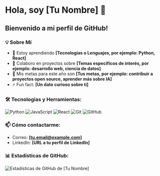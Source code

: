 # Hola, soy [Tu Nombre] 👋

## Bienvenido a mi perfil de GitHub!

### 💡 Sobre Mí
- 🌱 Estoy aprendiendo **[Tecnologías o Lenguajes, por ejemplo: Python, React]**
- 👯 Colaboro en proyectos sobre **[Temas específicos de interés, por ejemplo: desarrollo web, ciencia de datos]**
- 🥅 Mis metas para este año son **[Tus metas, por ejemplo: contribuir a proyectos open source, aprender más sobre IA]**
- ⚡ Fun fact: **[Un dato curioso sobre ti]**

### 🛠 Tecnologías y Herramientas:
![Python](https://img.shields.io/badge/-Python-black?style=flat-square&logo=Python)
![JavaScript](https://img.shields.io/badge/-JavaScript-black?style=flat-square&logo=javascript)
![React](https://img.shields.io/badge/-React-black?style=flat-square&logo=react)
![Git](https://img.shields.io/badge/-Git-black?style=flat-square&logo=git)
![GitHub](https://img.shields.io/badge/-GitHub-181717?style=flat-square&logo=github)

### 📫 Cómo contactarme:
- Correo: **[tu.email@example.com]**
- LinkedIn: **[URL a tu perfil de LinkedIn]**

### 📊 Estadísticas de GitHub:
![Estadísticas de GitHub de [Tu Nombre]](https://github-readme-stats.vercel.app/api?username=tu-username&show_icons=true&theme=tokyonight)


